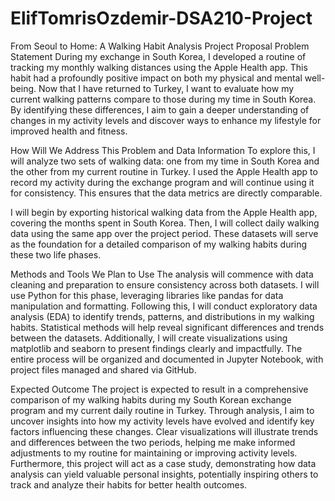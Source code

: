 # ElifTomrisOzdemir-DSA210-Project
From Seoul to Home: A Walking Habit Analysis Project Proposal
Problem Statement
During my exchange in South Korea, I developed a routine of tracking my monthly walking distances using the Apple Health app. This habit had a profoundly positive impact on both my physical and mental well-being. Now that I have returned to Turkey, I want to evaluate how my current walking patterns compare to those during my time in South Korea. By identifying these differences, I aim to gain a deeper understanding of changes in my activity levels and discover ways to enhance my lifestyle for improved health and fitness.

How Will We Address This Problem and Data Information
To explore this, I will analyze two sets of walking data: one from my time in South Korea and the other from my current routine in Turkey. I used the Apple Health app to record my activity during the exchange program and will continue using it for consistency. This ensures that the data metrics are directly comparable.

I will begin by exporting historical walking data from the Apple Health app, covering the months spent in South Korea. Then, I will collect daily walking data using the same app over the project period. These datasets will serve as the foundation for a detailed comparison of my walking habits during these two life phases.

Methods and Tools We Plan to Use
The analysis will commence with data cleaning and preparation to ensure consistency across both datasets. I will use Python for this phase, leveraging libraries like pandas for data manipulation and formatting. Following this, I will conduct exploratory data analysis (EDA) to identify trends, patterns, and distributions in my walking habits. Statistical methods will help reveal significant differences and trends between the datasets. Additionally, I will create visualizations using matplotlib and seaborn to present findings clearly and impactfully. The entire process will be organized and documented in Jupyter Notebook, with project files managed and shared via GitHub.

Expected Outcome
The project is expected to result in a comprehensive comparison of my walking habits during my South Korean exchange program and my current daily routine in Turkey. Through analysis, I aim to uncover insights into how my activity levels have evolved and identify key factors influencing these changes. Clear visualizations will illustrate trends and differences between the two periods, helping me make informed adjustments to my routine for maintaining or improving activity levels. Furthermore, this project will act as a case study, demonstrating how data analysis can yield valuable personal insights, potentially inspiring others to track and analyze their habits for better health outcomes.
